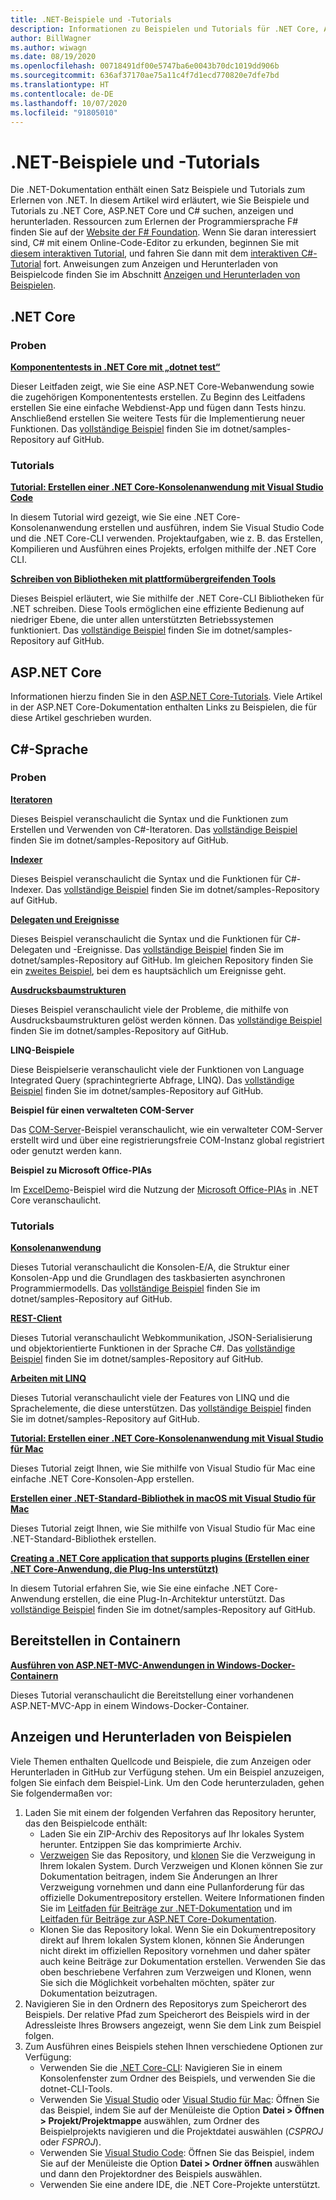 ```yaml
---
title: .NET-Beispiele und -Tutorials
description: Informationen zu Beispielen und Tutorials für .NET Core, ASP.NET Core und die Sprache C#, die Sie beim Erlernen von .NET unterstützen.
author: BillWagner
ms.author: wiwagn
ms.date: 08/19/2020
ms.openlocfilehash: 00718491df00e5747ba6e0043b70dc1019dd906b
ms.sourcegitcommit: 636af37170ae75a11c4f7d1ecd770820e7dfe7bd
ms.translationtype: HT
ms.contentlocale: de-DE
ms.lasthandoff: 10/07/2020
ms.locfileid: "91805010"
---
```

# <a name="net-samples-and-tutorials"></a>.NET-Beispiele und -Tutorials

Die .NET-Dokumentation enthält einen Satz Beispiele und Tutorials zum Erlernen von .NET. In diesem Artikel wird erläutert, wie Sie Beispiele und Tutorials zu .NET Core, ASP.NET Core und C# suchen, anzeigen und herunterladen. Ressourcen zum Erlernen der Programmiersprache F# finden Sie auf der [Website der F# Foundation](https://fsharp.org/learn/). Wenn Sie daran interessiert sind, C# mit einem Online-Code-Editor zu erkunden, beginnen Sie mit [diesem interaktiven Tutorial](https://dotnet.microsoft.com/learn/dotnet/in-browser-tutorial/1), und fahren Sie dann mit dem [interaktiven C#-Tutorial](../csharp/tutorials/intro-to-csharp/index.md) fort. Anweisungen zum Anzeigen und Herunterladen von Beispielcode finden Sie im Abschnitt [Anzeigen und Herunterladen von Beispielen](#view-and-download-samples).

## <a name="net-core"></a>.NET Core

### <a name="samples"></a>Proben

**[Komponententests in .NET Core mit „dotnet test“](../core/testing/unit-testing-with-dotnet-test.md)**

Dieser Leitfaden zeigt, wie Sie eine ASP.NET Core-Webanwendung sowie die zugehörigen Komponententests erstellen. Zu Beginn des Leitfadens erstellen Sie eine einfache Webdienst-App und fügen dann Tests hinzu. Anschließend erstellen Sie weitere Tests für die Implementierung neuer Funktionen. Das [vollständige Beispiel](https://github.com/dotnet/samples/tree/master/core/getting-started/unit-testing-using-dotnet-test) finden Sie im dotnet/samples-Repository auf GitHub.

### <a name="tutorials"></a>Tutorials

**[Tutorial: Erstellen einer .NET Core-Konsolenanwendung mit Visual Studio Code](../core/tutorials/with-visual-studio-code.md)**

In diesem Tutorial wird gezeigt, wie Sie eine .NET Core-Konsolenanwendung erstellen und ausführen, indem Sie Visual Studio Code und die .NET Core-CLI verwenden. Projektaufgaben, wie z. B. das Erstellen, Kompilieren und Ausführen eines Projekts, erfolgen mithilfe der .NET Core CLI.

**[Schreiben von Bibliotheken mit plattformübergreifenden Tools](../core/tutorials/libraries.md)**

Dieses Beispiel erläutert, wie Sie mithilfe der .NET Core-CLI Bibliotheken für .NET schreiben. Diese Tools ermöglichen eine effiziente Bedienung auf niedriger Ebene, die unter allen unterstützten Betriebssystemen funktioniert. Das [vollständige Beispiel](https://github.com/dotnet/samples/tree/master/framework/libraries/frameworks-library) finden Sie im dotnet/samples-Repository auf GitHub.

## <a name="aspnet-core"></a>ASP.NET Core

Informationen hierzu finden Sie in den [ASP.NET Core-Tutorials](/aspnet/core/tutorials/). Viele Artikel in der ASP.NET Core-Dokumentation enthalten Links zu Beispielen, die für diese Artikel geschrieben wurden.

## <a name="c-language"></a>C#-Sprache

### <a name="samples"></a>Proben

**[Iteratoren](../csharp/iterators.md)**

Dieses Beispiel veranschaulicht die Syntax und die Funktionen zum Erstellen und Verwenden von C#-Iteratoren. Das [vollständige Beispiel](https://github.com/dotnet/samples/tree/master/csharp/iterators) finden Sie im dotnet/samples-Repository auf GitHub.

**[Indexer](../csharp/indexers.md)**

Dieses Beispiel veranschaulicht die Syntax und die Funktionen für C#-Indexer. Das [vollständige Beispiel](https://github.com/dotnet/samples/tree/master/csharp/indexers) finden Sie im dotnet/samples-Repository auf GitHub.

**[Delegaten und Ereignisse](../csharp/delegates-overview.md)**

Dieses Beispiel veranschaulicht die Syntax und die Funktionen für C#-Delegaten und -Ereignisse. Das [vollständige Beispiel](https://github.com/dotnet/samples/tree/master/csharp/delegates-and-events) finden Sie im dotnet/samples-Repository auf GitHub. Im gleichen Repository finden Sie ein [zweites Beispiel](https://github.com/dotnet/samples/tree/master/csharp/events), bei dem es hauptsächlich um Ereignisse geht.

**[Ausdrucksbaumstrukturen](../csharp/expression-trees.md)**

Dieses Beispiel veranschaulicht viele der Probleme, die mithilfe von Ausdrucksbaumstrukturen gelöst werden können. Das [vollständige Beispiel](https://github.com/dotnet/samples/tree/master/csharp/expression-trees) finden Sie im dotnet/samples-Repository auf GitHub.

**LINQ-Beispiele**

Diese Beispielserie veranschaulicht viele der Funktionen von Language Integrated Query (sprachintegrierte Abfrage, LINQ). Das [vollständige Beispiel](https://github.com/dotnet/samples/tree/master/core/linq/csharp) finden Sie im dotnet/samples-Repository auf GitHub.

**Beispiel für einen verwalteten COM-Server**

Das [COM-Server](https://github.com/dotnet/samples/tree/master/core/extensions/COMServerDemo)-Beispiel veranschaulicht, wie ein verwalteter COM-Server erstellt wird und über eine registrierungsfreie COM-Instanz global registriert oder genutzt werden kann.

**Beispiel zu Microsoft Office-PIAs**

Im [ExcelDemo](https://github.com/dotnet/samples/tree/master/core/extensions/ExcelDemo)-Beispiel wird die Nutzung der [Microsoft Office-PIAs](/visualstudio/vsto/office-primary-interop-assemblies) in .NET Core veranschaulicht.

### <a name="tutorials"></a>Tutorials

**[Konsolenanwendung](../csharp/tutorials/console-teleprompter.md)**

Dieses Tutorial veranschaulicht die Konsolen-E/A, die Struktur einer Konsolen-App und die Grundlagen des taskbasierten asynchronen Programmiermodells. Das [vollständige Beispiel](https://github.com/dotnet/samples/tree/master/csharp/getting-started/console-teleprompter) finden Sie im dotnet/samples-Repository auf GitHub.

**[REST-Client](../csharp/tutorials/console-webapiclient.md)**

Dieses Tutorial veranschaulicht Webkommunikation, JSON-Serialisierung und objektorientierte Funktionen in der Sprache C#. Das [vollständige Beispiel](https://github.com/dotnet/samples/tree/master/csharp/getting-started/console-webapiclient) finden Sie im dotnet/samples-Repository auf GitHub.

**[Arbeiten mit LINQ](../csharp/tutorials/working-with-linq.md)**

Dieses Tutorial veranschaulicht viele der Features von LINQ und die Sprachelemente, die diese unterstützen. Das [vollständige Beispiel](https://github.com/dotnet/samples/tree/master/csharp/getting-started/console-linq) finden Sie im dotnet/samples-Repository auf GitHub.

**[Tutorial: Erstellen einer .NET Core-Konsolenanwendung mit Visual Studio für Mac](../core/tutorials/with-visual-studio-mac.md)**

Dieses Tutorial zeigt Ihnen, wie Sie mithilfe von Visual Studio für Mac eine einfache .NET Core-Konsolen-App erstellen.

**[Erstellen einer .NET-Standard-Bibliothek in macOS mit Visual Studio für Mac](../core/tutorials/library-with-visual-studio-mac.md)**

Dieses Tutorial zeigt Ihnen, wie Sie mithilfe von Visual Studio für Mac eine .NET-Standard-Bibliothek erstellen.

**[Creating a .NET Core application that supports plugins (Erstellen einer .NET Core-Anwendung, die Plug-Ins unterstützt)](../core/tutorials/creating-app-with-plugin-support.md)**

In diesem Tutorial erfahren Sie, wie Sie eine einfache .NET Core-Anwendung erstellen, die eine Plug-In-Architektur unterstützt. Das [vollständige Beispiel](https://github.com/dotnet/samples/tree/master/core/extensions/AppWithPlugin) finden Sie im dotnet/samples-Repository auf GitHub.

## <a name="deploy-to-containers"></a>Bereitstellen in Containern

**[Ausführen von ASP.NET-MVC-Anwendungen in Windows-Docker-Containern](/aspnet/mvc/overview/deployment/docker-aspnetmvc)**

Dieses Tutorial veranschaulicht die Bereitstellung einer vorhandenen ASP.NET-MVC-App in einem Windows-Docker-Container.

## <a name="view-and-download-samples"></a>Anzeigen und Herunterladen von Beispielen

Viele Themen enthalten Quellcode und Beispiele, die zum Anzeigen oder Herunterladen in GitHub zur Verfügung stehen. Um ein Beispiel anzuzeigen, folgen Sie einfach dem Beispiel-Link. Um den Code herunterzuladen, gehen Sie folgendermaßen vor:

1. Laden Sie mit einem der folgenden Verfahren das Repository herunter, das den Beispielcode enthält:
   * Laden Sie ein ZIP-Archiv des Repositorys auf Ihr lokales System herunter. Entzippen Sie das komprimierte Archiv.
   * [Verzweigen](https://help.github.com/articles/fork-a-repo/) Sie das Repository, und [klonen](https://help.github.com/articles/cloning-a-repository/) Sie die Verzweigung in Ihrem lokalen System. Durch Verzweigen und Klonen können Sie zur Dokumentation beitragen, indem Sie Änderungen an Ihrer Verzweigung vornehmen und dann eine Pullanforderung für das offizielle Dokumentrepository erstellen. Weitere Informationen finden Sie im [Leitfaden für Beiträge zur .NET-Dokumentation](/contribute/dotnet/dotnet-contribute) und im [Leitfaden für Beiträge zur ASP.NET Core-Dokumentation](https://github.com/dotnet/AspNetCore.Docs/blob/master/CONTRIBUTING.md).
   * Klonen Sie das Repository lokal. Wenn Sie ein Dokumentrepository direkt auf Ihrem lokalen System klonen, können Sie Änderungen nicht direkt im offiziellen Repository vornehmen und daher später auch keine Beiträge zur Dokumentation erstellen. Verwenden Sie das oben beschriebene Verfahren zum Verzweigen und Klonen, wenn Sie sich die Möglichkeit vorbehalten möchten, später zur Dokumentation beizutragen.
1. Navigieren Sie in den Ordnern des Repositorys zum Speicherort des Beispiels. Der relative Pfad zum Speicherort des Beispiels wird in der Adressleiste Ihres Browsers angezeigt, wenn Sie dem Link zum Beispiel folgen.
1. Zum Ausführen eines Beispiels stehen Ihnen verschiedene Optionen zur Verfügung:
   * Verwenden Sie die [.NET Core-CLI](../core/tools/index.md): Navigieren Sie in einem Konsolenfenster zum Ordner des Beispiels, und verwenden Sie die dotnet-CLI-Tools.
   * Verwenden Sie [Visual Studio](https://visualstudio.microsoft.com/vs/?utm_medium=microsoft&utm_source=docs.microsoft.com&utm_campaign=inline+link) oder [Visual Studio für Mac](https://visualstudio.microsoft.com/vs/mac/?utm_medium=microsoft&utm_source=docs.microsoft.com&utm_campaign=inline+link): Öffnen Sie das Beispiel, indem Sie auf der Menüleiste die Option **Datei > Öffnen > Projekt/Projektmappe** auswählen, zum Ordner des Beispielprojekts navigieren und die Projektdatei auswählen (*CSPROJ* oder *FSPROJ*).
   * Verwenden Sie [Visual Studio Code](https://code.visualstudio.com/): Öffnen Sie das Beispiel, indem Sie auf der Menüleiste die Option **Datei > Ordner öffnen** auswählen und dann den Projektordner des Beispiels auswählen.
   * Verwenden Sie eine andere IDE, die .NET Core-Projekte unterstützt.
